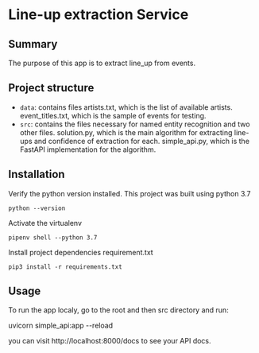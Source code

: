 # Line-up extraction Service

## Summary
The purpose of this app is to extract line_up from events.

## Project structure

- `data`: contains files artists.txt, which is the list of available artists.
event_titles.txt, which is the sample of events for testing.
- `src`: contains the files necessary for named entity recognition and two other files. solution.py, which is the main algorithm for extracting line-ups and confidence of extraction for each.
simple_api.py, which is the FastAPI implementation for the algorithm.

## Installation

Verify the python version installed. This project was built using python 3.7
```
python --version
```

Activate the virtualenv
```
pipenv shell --python 3.7
```

Install project dependencies requirement.txt
```
pip3 install -r requirements.txt
```
## Usage

To run the app localy, go to the root and then src directory and run:

uvicorn simple_api:app --reload

you can visit http://localhost:8000/docs to see your API docs.



